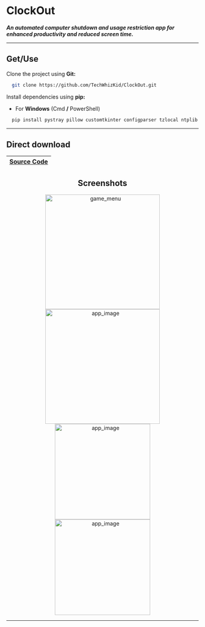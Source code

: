 # ClockOut

_**An automated computer shutdown and usage restriction app for enhanced productivity and reduced screen time.**_

---

## Get/Use

Clone the project using **Git:**

```bash
  git clone https://github.com/TechWhizKid/ClockOut.git
```

Install dependencies using **pip:**

- For **Windows** (Cmd **/** PowerShell)

```bash
  pip install pystray pillow customtkinter configparser tzlocal ntplib pytz
```

---

## Direct download

| [Source Code](https://github.com/TechWhizKid/IntergalacticWar/archive/refs/heads/main.zip) |
|---|

<div align="center">

## Screenshots

<img src="https://github.com/TechWhizKid/ClockOut/blob/main/Preview/ClockOut-Dark.png?raw=true" alt="game_menu" width="300">

<img src="https://github.com/TechWhizKid/ClockOut/blob/main/Preview/ClockOut-Light.png?raw=true" alt="app_image" width="300">

<br>

<img src="https://github.com/TechWhizKid/ClockOut/blob/main/Preview/ClockOut-Mismatch.png?raw=true" alt="app_image" width="250">

<br>

<img src="https://github.com/TechWhizKid/ClockOut/blob/main/Preview/ClockOut-InTray.png?raw=true" alt="app_image" width="250">

---

</div>
